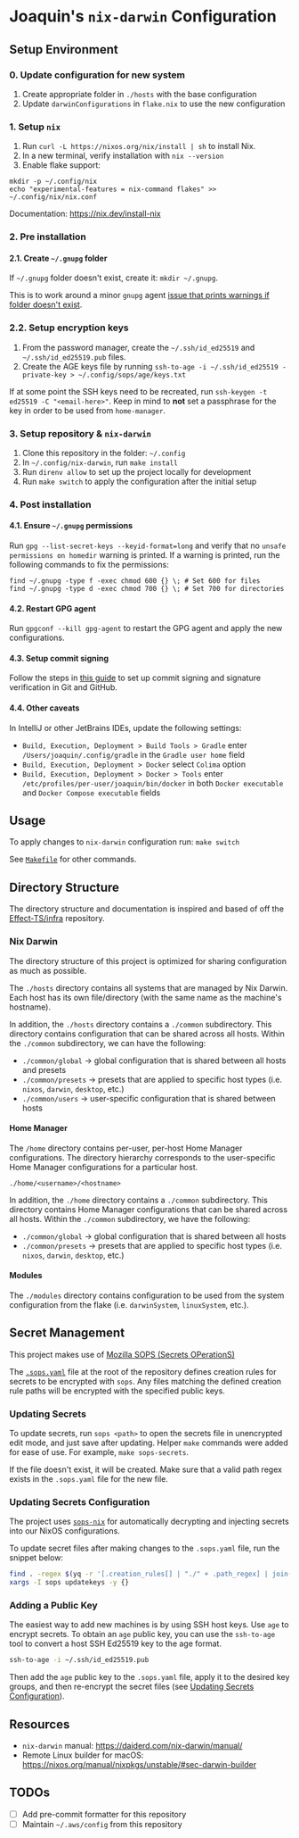 # Joaquin's `nix-darwin` Configuration

## Setup Environment

### 0. Update configuration for new system

1. Create appropriate folder in `./hosts` with the base configuration
2. Update `darwinConfigurations` in `flake.nix` to use the new configuration

### 1. Setup `nix`

1. Run `curl -L https://nixos.org/nix/install | sh` to install Nix.
2. In a new terminal, verify installation with `nix --version`
3. Enable flake support:

```shell
mkdir -p ~/.config/nix
echo "experimental-features = nix-command flakes" >> ~/.config/nix/nix.conf
```

Documentation: https://nix.dev/install-nix

### 2. Pre installation

#### 2.1. Create `~/.gnupg` folder

If `~/.gnupg` folder doesn't exist, create it: `mkdir ~/.gnupg`.

This is to work around a minor `gnupg` agent [issue that prints warnings if folder doesn't exist](https://github.com/NixOS/nixpkgs/issues/29331#issuecomment-685282396).

### 2.2. Setup encryption keys

1. From the password manager, create the `~/.ssh/id_ed25519` and `~/.ssh/id_ed25519.pub` files.
2. Create the AGE keys file by running `ssh-to-age -i ~/.ssh/id_ed25519 -private-key > ~/.config/sops/age/keys.txt`

If at some point the SSH keys need to be recreated, run `ssh-keygen -t ed25519 -C "<email-here>"`.
Keep in mind to **not** set a passphrase for the key in order to be used from `home-manager`.

### 3. Setup repository & `nix-darwin`

1. Clone this repository in the folder: `~/.config`
2. In `~/.config/nix-darwin`, run `make install`
3. Run `direnv allow` to set up the project locally for development
4. Run `make switch` to apply the configuration after the initial setup

### 4. Post installation

#### 4.1. Ensure `~/.gnupg` permissions

Run `gpg --list-secret-keys --keyid-format=long` and verify that no `unsafe permissions on homedir`
warning is printed. If a warning is printed, run the following commands to fix the permissions:

```shell
find ~/.gnupg -type f -exec chmod 600 {} \; # Set 600 for files
find ~/.gnupg -type d -exec chmod 700 {} \; # Set 700 for directories
```

#### 4.2. Restart GPG agent

Run `gpgconf --kill gpg-agent` to restart the GPG agent and apply the new configurations.

#### 4.3. Setup commit signing

Follow the steps in [this guide](https://docs.github.com/en/authentication/managing-commit-signature-verification/about-commit-signature-verification)
to set up commit signing and signature verification in Git and GitHub.

#### 4.4. Other caveats

In IntelliJ or other JetBrains IDEs, update the following settings:

- `Build, Execution, Deployment > Build Tools > Gradle` enter `/Users/joaquin/.config/gradle`
  in the `Gradle user home` field
- `Build, Execution, Deployment > Docker` select `Colima` option
- `Build, Execution, Deployment > Docker > Tools` enter `/etc/profiles/per-user/joaquin/bin/docker`
  in both `Docker executable` and `Docker Compose executable` fields

## Usage

To apply changes to `nix-darwin` configuration run: `make switch`

See [`Makefile`](./Makefile) for other commands.

## Directory Structure

The directory structure and documentation is inspired and based of off the [Effect-TS/infra](https://github.com/Effect-TS/infra/blob/cfcb7a25f066da20ca572b5ebf64d2faa7f6f74e/README.md)
repository.

### Nix Darwin

The directory structure of this project is optimized for sharing configuration as much as possible.

The `./hosts` directory contains all systems that are managed by Nix Darwin. Each host has its own
file/directory (with the same name as the machine's hostname).

In addition, the `./hosts` directory contains a `./common` subdirectory. This directory contains
configuration that can be shared across all hosts. Within the `./common` subdirectory, we can have
the following:

- `./common/global` -> global configuration that is shared between all hosts and presets
- `./common/presets` -> presets that are applied to specific host types (i.e. `nixos`, `darwin`, `desktop`, etc.)
- `./common/users` -> user-specific configuration that is shared between hosts

#### Home Manager

The `/home` directory contains per-user, per-host Home Manager configurations. The directory
hierarchy corresponds to the user-specific Home Manager configurations for a particular host.

```
./home/<username>/<hostname>
```

In addition, the `./home` directory contains a `./common` subdirectory. This directory
contains Home Manager configurations that can be shared across all hosts. Within the `./common`
subdirectory, we have the following:

- `./common/global` -> global configuration that is shared between all hosts
- `./common/presets` -> presets that are applied to specific host types (i.e. `nixos`, `darwin`, `desktop`, etc.)

#### Modules

The `./modules` directory contains configuration to be used from the system configuration from
the flake (i.e. `darwinSystem`, `linuxSystem`, etc.).

## Secret Management

This project makes use of [Mozilla SOPS (Secrets OPerationS)](https://github.com/mozilla/sops)

The [`.sops.yaml`](./.sops.yaml) file at the root of the repository defines creation rules for
secrets to be encrypted with `sops`. Any files matching the defined creation rule paths will be
encrypted with the specified public keys.

### Updating Secrets

To update secrets, run `sops <path>` to open the secrets file in unencrypted edit mode,
and just save after updating. Helper `make` commands were added for ease of use. For example,
`make sops-secrets`.

If the file doesn't exist, it will be created. Make sure that a valid path regex exists in the
`.sops.yaml` file for the new file.

### Updating Secrets Configuration

The project uses [`sops-nix`](https://github.com/Mic92/sops-nix) for automatically decrypting
and injecting secrets into our NixOS configurations.

To update secret files after making changes to the `.sops.yaml` file, run the snippet below:

```bash
find . -regex $(yq -r '[.creation_rules[] | "./" + .path_regex] | join("\\|")' "$(pwd)/.sops.yaml") | \
xargs -I sops updatekeys -y {}
```

### Adding a Public Key

The easiest way to add new machines is by using SSH host keys. Use `age` to encrypt secrets.
To obtain an `age` public key, you can use the `ssh-to-age` tool to convert a host SSH Ed25519
key to the age format.

```bash
ssh-to-age -i ~/.ssh/id_ed25519.pub
```

Then add the `age` public key to the `.sops.yaml` file, apply it to the desired key groups,
and then re-encrypt the secret files (see [Updating Secrets Configuration](#updating-secrets-configuration)).

## Resources

- `nix-darwin` manual: https://daiderd.com/nix-darwin/manual/
- Remote Linux builder for macOS: https://nixos.org/manual/nixpkgs/unstable/#sec-darwin-builder

## TODOs

- [ ] Add pre-commit formatter for this repository
- [ ] Maintain `~/.aws/config` from this repository

